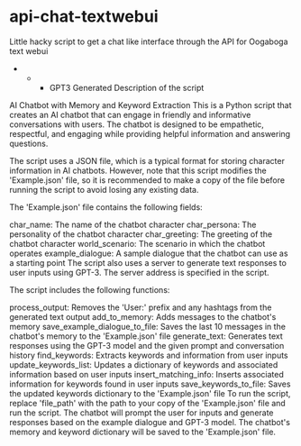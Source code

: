 # api-chat-textwebui
Little hacky script to get a chat like interface through the API for Oogaboga text webui

 - - - GPT3 Generated Description of the script

AI Chatbot with Memory and Keyword Extraction
This is a Python script that creates an AI chatbot that can engage in friendly and informative conversations with users. The chatbot is designed to be empathetic, respectful, and engaging while providing helpful information and answering questions.

The script uses a JSON file, which is a typical format for storing character information in AI chatbots. However, note that this script modifies the 'Example.json' file, so it is recommended to make a copy of the file before running the script to avoid losing any existing data.

The 'Example.json' file contains the following fields:

char_name: The name of the chatbot character
char_persona: The personality of the chatbot character
char_greeting: The greeting of the chatbot character
world_scenario: The scenario in which the chatbot operates
example_dialogue: A sample dialogue that the chatbot can use as a starting point
The script also uses a server to generate text responses to user inputs using GPT-3. The server address is specified in the script.

The script includes the following functions:

process_output: Removes the 'User:' prefix and any hashtags from the generated text output
add_to_memory: Adds messages to the chatbot's memory
save_example_dialogue_to_file: Saves the last 10 messages in the chatbot's memory to the 'Example.json' file
generate_text: Generates text responses using the GPT-3 model and the given prompt and conversation history
find_keywords: Extracts keywords and information from user inputs
update_keywords_list: Updates a dictionary of keywords and associated information based on user inputs
insert_matching_info: Inserts associated information for keywords found in user inputs
save_keywords_to_file: Saves the updated keywords dictionary to the 'Example.json' file
To run the script, replace 'file_path' with the path to your copy of the 'Example.json' file and run the script. The chatbot will prompt the user for inputs and generate responses based on the example dialogue and GPT-3 model. The chatbot's memory and keyword dictionary will be saved to the 'Example.json' file.

